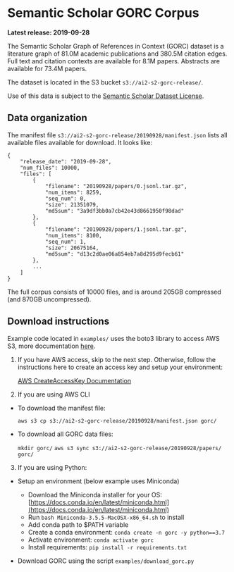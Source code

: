 # Semantic Scholar GORC Corpus

**Latest release: 2019-09-28**

The Semantic Scholar Graph of References in Context (GORC) dataset is a literature graph of 81.0M academic publications and 380.5M citation edges. 
Full text and citation contexts are available for 8.1M papers. Abstracts are available for 73.4M papers.

The dataset is located in the S3 bucket `s3://ai2-s2-gorc-release/`. 

Use of this data is subject to the [Semantic Scholar Dataset License](http://api.semanticscholar.org/corpus/legal/).

## Data organization

The manifest file `s3://ai2-s2-gorc-release/20190928/manifest.json` lists all available files available for download.  It looks like:
```
{
    "release_date": "2019-09-28",
    "num_files": 10000,
    "files": [
        {
            "filename": "20190928/papers/0.jsonl.tar.gz",
            "num_items": 8259,
            "seq_num": 0,
            "size": 21351079,
            "md5sum": "3a9df3bb0a7cb42e43d8661950f98dad"
        },
        {
            "filename": "20190928/papers/1.jsonl.tar.gz",
            "num_items": 8100,
            "seq_num": 1,
            "size": 20675164,
            "md5sum": "d13c2d0ae06a854eb7a8d295d9fecb61"
        },
        ...
    ]
}
```

The full corpus consists of 10000 files, and is around 205GB compressed (and 870GB uncompressed).

## Download instructions

Example code located in `examples/` uses the boto3 library to access AWS S3, more documentation [here](https://boto3.amazonaws.com/v1/documentation/api/latest/guide/s3-examples.html).

1. If you have AWS access, skip to the next step. Otherwise, follow the instructions here to create an access key and setup your environment:

    [AWS CreateAccessKey Documentation](https://docs.aws.amazon.com/IAM/latest/UserGuide/id_credentials_access-keys.html#Using_CreateAccessKey)

2. If you are using AWS CLI

* To download the manifest file:

    `aws s3 cp s3://ai2-s2-gorc-release/20190928/manifest.json gorc/`

* To download all GORC data files:

    `mkdir gorc/`
    `aws s3 sync s3://ai2-s2-gorc-release/20190928/papers/ gorc/`

3. If you are using Python:

* Setup an environment (below example uses Miniconda)
    * Download the Miniconda installer for your OS: [https://docs.conda.io/en/latest/miniconda.html](https://docs.conda.io/en/latest/miniconda.html)
    * Run `bash Miniconda-3.5.5-MacOSX-x86_64.sh` to install
    * Add conda path to $PATH variable
    * Create a conda environment: `conda create -n gorc -y python==3.7`
    * Activate environment: `conda activate gorc`
    * Install requirements: `pip install -r requirements.txt`
    
* Download GORC using the script `examples/download_gorc.py`
